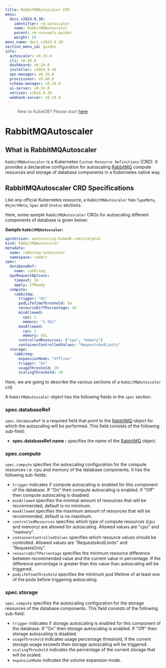 ```yaml
---
title: RabbitMQAutoscaler CRD
menu:
  docs_v2024.9.30:
    identifier: rm-autoscaler
    name: RabbitMQAutoscaler
    parent: rm-concepts-guides
    weight: 26
menu_name: docs_v2024.9.30
section_menu_id: guides
info:
  autoscaler: v0.33.0
  cli: v0.48.0
  dashboard: v0.24.0
  installer: v2024.9.30
  ops-manager: v0.35.0
  provisioner: v0.48.0
  schema-manager: v0.24.0
  ui-server: v0.24.0
  version: v2024.9.30
  webhook-server: v0.24.0
---
```


> New to KubeDB? Please start [here](/docs/v2024.9.30/README).

# RabbitMQAutoscaler

## What is RabbitMQAutoscaler

`RabbitMQAutoscaler` is a Kubernetes `Custom Resource Definitions` (CRD). It provides a declarative configuration for autoscaling [RabbitMQ](https://www.rabbitmq.com/) compute resources and storage of database components in a Kubernetes native way.

## RabbitMQAutoscaler CRD Specifications

Like any official Kubernetes resource, a `RabbitMQAutoscaler` has `TypeMeta`, `ObjectMeta`, `Spec` and `Status` sections.

Here, some sample `RabbitMQAutoscaler` CROs for autoscaling different components of database is given below:

**Sample `RabbitMQAutoscaler`:**

```yaml
apiVersion: autoscaling.kubedb.com/v1alpha1
kind: RabbitMQAutoscaler
metadata:
  name: rabbitmq-autoscaler
  namespace: rabbit
spec:
  databaseRef:
    name: rabbitmq
  opsRequestOptions:
    timeout: 3m
    apply: IfReady
  compute:
    rabbitmq:
      trigger: "On"
      podLifeTimeThreshold: 5m
      resourceDiffPercentage: 20
      minAllowed:
        cpu: 1
        memory: "1.5Gi"
      maxAllowed:
        cpu: 2
        memory: 5Gi
      controlledResources: ["cpu", "memory"]
      containerControlledValues: "RequestsAndLimits"
  storage:
    rabbitmq:
      expansionMode: "Offline"
      trigger: "On"
      usageThreshold: 20
      scalingThreshold: 30
```

Here, we are going to describe the various sections of a `RabbitMQAutoscaler` crd.

A `RabbitMQAutoscaler` object has the following fields in the `spec` section.

### spec.databaseRef

`spec.databaseRef` is a required field that point to the [RabbitMQ](/docs/v2024.9.30/guides/rabbitmq/concepts/rabbitmq) object for which the autoscaling will be performed. This field consists of the following sub-field:

- **spec.databaseRef.name :** specifies the name of the [RabbitMQ](/docs/v2024.9.30/guides/rabbitmq/concepts/rabbitmq) object.

### spec.compute

`spec.compute` specifies the autoscaling configuration for the compute resources i.e. cpu and memory of the database components. It has the following sub-fields:

- `trigger` indicates if compute autoscaling is enabled for this component of the database. If "On" then compute autoscaling is enabled. If "Off" then compute autoscaling is disabled.
- `minAllowed` specifies the minimal amount of resources that will be recommended, default is no minimum.
- `maxAllowed` specifies the maximum amount of resources that will be recommended, default is no maximum.
- `controlledResources` specifies which type of compute resources (cpu and memory) are allowed for autoscaling. Allowed values are "cpu" and "memory".
- `containerControlledValues` specifies which resource values should be controlled. Allowed values are "RequestsAndLimits" and "RequestsOnly".
- `resourceDiffPercentage` specifies the minimum resource difference between recommended value and the current value in percentage. If the difference percentage is greater than this value than autoscaling will be triggered.
- `podLifeTimeThreshold` specifies the minimum pod lifetime of at least one of the pods before triggering autoscaling.

### spec.storage

`spec.compute` specifies the autoscaling configuration for the storage resources of the database components. This field consists of the following sub-field:

- `trigger` indicates if storage autoscaling is enabled for this component of the database. If "On" then storage autoscaling is enabled. If "Off" then storage autoscaling is disabled.
- `usageThreshold` indicates usage percentage threshold, if the current storage usage exceeds then storage autoscaling will be triggered.
- `scalingThreshold` indicates the percentage of the current storage that will be scaled.
- `expansionMode` indicates the volume expansion mode.
